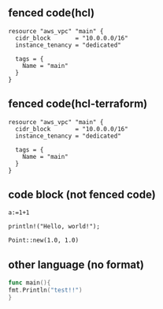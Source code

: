 ## fenced code(hcl)

```hcl
resource "aws_vpc" "main" {
  cidr_block       = "10.0.0.0/16"
  instance_tenancy = "dedicated"

  tags = {
    Name = "main"
  }
}
```

## fenced code(hcl-terraform)

```hcl-terraform
resource "aws_vpc" "main" {
  cidr_block       = "10.0.0.0/16"
  instance_tenancy = "dedicated"

  tags = {
    Name = "main"
  }
}
```

## code block (not fenced code)

`a:=1+1`

`println!("Hello, world!");`

`Point::new(1.0, 1.0)`

## other language (no format)

```go
func main(){
fmt.Println("test!!")
}
```